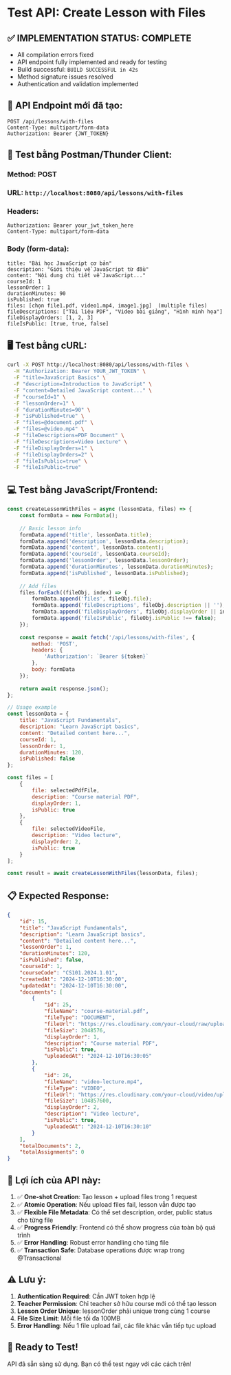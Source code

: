 # Test API: Create Lesson with Files

## ✅ **IMPLEMENTATION STATUS: COMPLETE**
- All compilation errors fixed
- API endpoint fully implemented and ready for testing
- Build successful: `BUILD SUCCESSFUL in 42s`
- Method signature issues resolved
- Authentication and validation implemented

## 🎯 **API Endpoint mới đã tạo:**

```
POST /api/lessons/with-files
Content-Type: multipart/form-data
Authorization: Bearer {JWT_TOKEN}
```

## 🧪 **Test bằng Postman/Thunder Client:**

### **Method:** POST
### **URL:** `http://localhost:8080/api/lessons/with-files`

### **Headers:**
```
Authorization: Bearer your_jwt_token_here
Content-Type: multipart/form-data
```

### **Body (form-data):**
```
title: "Bài học JavaScript cơ bản"
description: "Giới thiệu về JavaScript từ đầu"
content: "Nội dung chi tiết về JavaScript..."
courseId: 1
lessonOrder: 1
durationMinutes: 90
isPublished: true
files: [chọn file1.pdf, video1.mp4, image1.jpg]  (multiple files)
fileDescriptions: ["Tài liệu PDF", "Video bài giảng", "Hình minh họa"]
fileDisplayOrders: [1, 2, 3]
fileIsPublic: [true, true, false]
```

## 🖥️ **Test bằng cURL:**

```bash
curl -X POST http://localhost:8080/api/lessons/with-files \
  -H "Authorization: Bearer YOUR_JWT_TOKEN" \
  -F "title=JavaScript Basics" \
  -F "description=Introduction to JavaScript" \
  -F "content=Detailed JavaScript content..." \
  -F "courseId=1" \
  -F "lessonOrder=1" \
  -F "durationMinutes=90" \
  -F "isPublished=true" \
  -F "files=@document.pdf" \
  -F "files=@video.mp4" \
  -F "fileDescriptions=PDF Document" \
  -F "fileDescriptions=Video Lecture" \
  -F "fileDisplayOrders=1" \
  -F "fileDisplayOrders=2" \
  -F "fileIsPublic=true" \
  -F "fileIsPublic=true"
```

## 💻 **Test bằng JavaScript/Frontend:**

```javascript
const createLessonWithFiles = async (lessonData, files) => {
    const formData = new FormData();
    
    // Basic lesson info
    formData.append('title', lessonData.title);
    formData.append('description', lessonData.description);
    formData.append('content', lessonData.content);
    formData.append('courseId', lessonData.courseId);
    formData.append('lessonOrder', lessonData.lessonOrder);
    formData.append('durationMinutes', lessonData.durationMinutes);
    formData.append('isPublished', lessonData.isPublished);
    
    // Add files
    files.forEach((fileObj, index) => {
        formData.append('files', fileObj.file);
        formData.append('fileDescriptions', fileObj.description || '');
        formData.append('fileDisplayOrders', fileObj.displayOrder || index + 1);
        formData.append('fileIsPublic', fileObj.isPublic !== false);
    });
    
    const response = await fetch('/api/lessons/with-files', {
        method: 'POST',
        headers: {
            'Authorization': `Bearer ${token}`
        },
        body: formData
    });
    
    return await response.json();
};

// Usage example
const lessonData = {
    title: "JavaScript Fundamentals",
    description: "Learn JavaScript basics",
    content: "Detailed content here...",
    courseId: 1,
    lessonOrder: 1,
    durationMinutes: 120,
    isPublished: false
};

const files = [
    {
        file: selectedPdfFile,
        description: "Course material PDF",
        displayOrder: 1,
        isPublic: true
    },
    {
        file: selectedVideoFile,
        description: "Video lecture",
        displayOrder: 2,
        isPublic: true
    }
];

const result = await createLessonWithFiles(lessonData, files);
```

## 📋 **Expected Response:**

```json
{
    "id": 15,
    "title": "JavaScript Fundamentals",
    "description": "Learn JavaScript basics",
    "content": "Detailed content here...",
    "lessonOrder": 1,
    "durationMinutes": 120,
    "isPublished": false,
    "courseId": 1,
    "courseCode": "CS101.2024.1.01",
    "createdAt": "2024-12-10T16:30:00",
    "updatedAt": "2024-12-10T16:30:00",
    "documents": [
        {
            "id": 25,
            "fileName": "course-material.pdf",
            "fileType": "DOCUMENT",
            "fileUrl": "https://res.cloudinary.com/your-cloud/raw/upload/.../course-material.pdf",
            "fileSize": 2048576,
            "displayOrder": 1,
            "description": "Course material PDF",
            "isPublic": true,
            "uploadedAt": "2024-12-10T16:30:05"
        },
        {
            "id": 26,
            "fileName": "video-lecture.mp4",
            "fileType": "VIDEO",
            "fileUrl": "https://res.cloudinary.com/your-cloud/video/upload/.../video-lecture.mp4",
            "fileSize": 104857600,
            "displayOrder": 2,
            "description": "Video lecture",
            "isPublic": true,
            "uploadedAt": "2024-12-10T16:30:10"
        }
    ],
    "totalDocuments": 2,
    "totalAssignments": 0
}
```

## 🎯 **Lợi ích của API này:**

1. ✅ **One-shot Creation**: Tạo lesson + upload files trong 1 request
2. ✅ **Atomic Operation**: Nếu upload files fail, lesson vẫn được tạo
3. ✅ **Flexible File Metadata**: Có thể set description, order, public status cho từng file
4. ✅ **Progress Friendly**: Frontend có thể show progress của toàn bộ quá trình
5. ✅ **Error Handling**: Robust error handling cho từng file
6. ✅ **Transaction Safe**: Database operations được wrap trong @Transactional

## ⚠️ **Lưu ý:**

1. **Authentication Required**: Cần JWT token hợp lệ
2. **Teacher Permission**: Chỉ teacher sở hữu course mới có thể tạo lesson
3. **Lesson Order Unique**: lessonOrder phải unique trong cùng 1 course
4. **File Size Limit**: Mỗi file tối đa 100MB
5. **Error Handling**: Nếu 1 file upload fail, các file khác vẫn tiếp tục upload

## 🚀 **Ready to Test!**

API đã sẵn sàng sử dụng. Bạn có thể test ngay với các cách trên!
